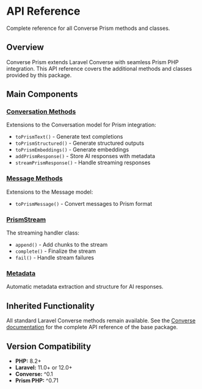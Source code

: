# API Reference

Complete reference for all Converse Prism methods and classes.

## Overview

Converse Prism extends Laravel Converse with seamless Prism PHP integration. This API reference covers the additional methods and classes provided by this package.

## Main Components

### [Conversation Methods](conversations.md)
Extensions to the Conversation model for Prism integration:
- `toPrismText()` - Generate text completions
- `toPrismStructured()` - Generate structured outputs
- `toPrismEmbeddings()` - Generate embeddings
- `addPrismResponse()` - Store AI responses with metadata
- `streamPrismResponse()` - Handle streaming responses

### [Message Methods](messages.md)
Extensions to the Message model:
- `toPrismMessage()` - Convert messages to Prism format

### [PrismStream](prism-stream.md)
The streaming handler class:
- `append()` - Add chunks to the stream
- `complete()` - Finalize the stream
- `fail()` - Handle stream failures

### [Metadata](metadata.md)
Automatic metadata extraction and structure for AI responses.

## Inherited Functionality

All standard Laravel Converse methods remain available. See the [Converse documentation](https://converse-php.netlify.app/api/conversations.html) for the complete API reference of the base package.

## Version Compatibility

- **PHP:** 8.2+
- **Laravel:** 11.0+ or 12.0+
- **Converse:** ^0.1
- **Prism PHP:** ^0.71 